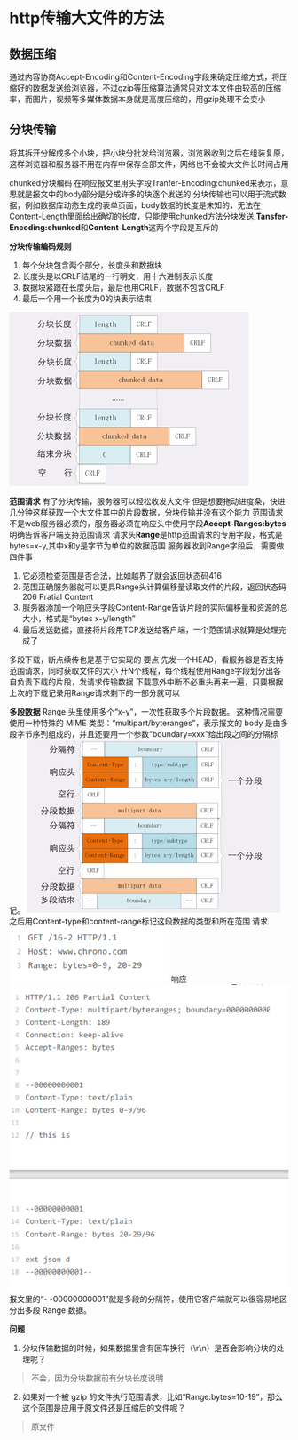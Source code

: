 # http传输大文件的方法

## 数据压缩
通过内容协商Accept-Encoding和Content-Encoding字段来确定压缩方式，将压缩好的数据发送给浏览器，不过gzip等压缩算法通常只对文本文件由较高的压缩率，而图片，视频等多媒体数据本身就是高度压缩的，用gzip处理不会变小

## 分块传输
将其拆开分解成多个小块，把小块分批发给浏览器，浏览器收到之后在组装复原，这样浏览器和服务器不用在内存中保存全部文件，网络也不会被大文件长时间占用

chunked分块编码
在响应报文里用头字段Tranfer-Encoding:chunked来表示，意思就是报文中的body部分是分成许多的块逐个发送的
分块传输也可以用于流式数据，例如数据库动态生成的表单页面，body数据的长度是未知的，无法在Content-Length里面给出确切的长度，只能使用chunked方法分块发送
**Tansfer-Encoding:chunked**和**Content-Length**这两个字段是互斥的

**分块传输编码规则**
1. 每个分块包含两个部分，长度头和数据块
2. 长度头是以CRLF结尾的一行明文，用十六进制表示长度
3. 数据块紧跟在长度头后，最后也用CRLF，数据不包含CRLF
4. 最后一个用一个长度为0的块表示结束

![](./images/QQ截图20210731172559.png)

**范围请求**
有了分块传输，服务器可以轻松收发大文件
但是想要拖动进度条，快进几分钟这样获取一个大文件其中的片段数据，分块传输并没有这个能力
范围请求不是web服务器必须的，服务器必须在响应头中使用字段**Accept-Ranges:bytes**明确告诉客户端支持范围请求
请求头**Range**是http范围请求的专用字段，格式是bytes=x-y,其中x和y是字节为单位的数据范围
服务器收到Range字段后，需要做四件事
1. 它必须检查范围是否合法，比如越界了就会返回状态码416
2. 范围正确服务器就可以更具Range头计算偏移量读取文件的片段，返回状态码206 Pratial Content
3. 服务器添加一个响应头字段Content-Range告诉片段的实际偏移量和资源的总大小，格式是“bytes x-y/length”
4. 最后发送数据，直接将片段用TCP发送给客户端，一个范围请求就算是处理完成了

多段下载，断点续传也是基于它实现的
要点
先发一个HEAD，看服务器是否支持范围请求，同时获取文件的大小
开N个线程，每个线程使用Range字段划分出各自负责下载的片段，发请求传输数据
下载意外中断不必重头再来一遍，只要根据上次的下载记录用Range请求剩下的一部分就可以

**多段数据**
Range 头里使用多个“x-y”，一次性获取多个片段数据。
这种情况需要使用一种特殊的 MIME 类型：“multipart/byteranges”，表示报文的 body 是由多段字节序列组成的，并且还要用一个参数“boundary=xxx”给出段之间的分隔标记。
![](./images/QQ截图20210731174232.png)
之后用Content-type和content-range标记这段数据的类型和所在范围
请求
![](./images/QQ截图20210731174448.png)
响应
![](./images/QQ截图20210731174500.png)
报文里的“- -00000000001”就是多段的分隔符，使用它客户端就可以很容易地区分出多段 Range 数据。

**问题**
1. 分块传输数据的时候，如果数据里含有回车换行（\r\n）是否会影响分块的处理呢？
>不会，因为分块数据前有分块长度说明

2. 如果对一个被 gzip 的文件执行范围请求，比如“Range:bytes=10-19”，那么这个范围是应用于原文件还是压缩后的文件呢？
> 原文件
